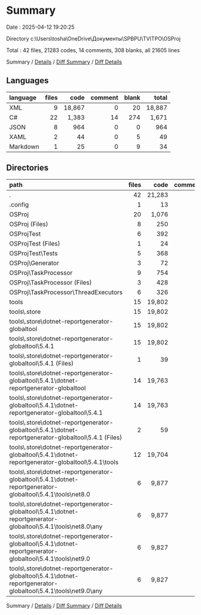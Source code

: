 # Summary

Date : 2025-04-12 19:20:25

Directory c:\\Users\\tosha\\OneDrive\\Документы\\SPBPU\\TVITPO\\OSProj

Total : 42 files,  21283 codes, 14 comments, 308 blanks, all 21605 lines

Summary / [Details](details.md) / [Diff Summary](diff.md) / [Diff Details](diff-details.md)

## Languages
| language | files | code | comment | blank | total |
| :--- | ---: | ---: | ---: | ---: | ---: |
| XML | 9 | 18,867 | 0 | 20 | 18,887 |
| C# | 22 | 1,383 | 14 | 274 | 1,671 |
| JSON | 8 | 964 | 0 | 0 | 964 |
| XAML | 2 | 44 | 0 | 5 | 49 |
| Markdown | 1 | 25 | 0 | 9 | 34 |

## Directories
| path | files | code | comment | blank | total |
| :--- | ---: | ---: | ---: | ---: | ---: |
| . | 42 | 21,283 | 14 | 308 | 21,605 |
| .config | 1 | 13 | 0 | 0 | 13 |
| OSProj | 20 | 1,076 | 14 | 206 | 1,296 |
| OSProj (Files) | 8 | 250 | 10 | 44 | 304 |
| OSProjTest | 6 | 392 | 0 | 84 | 476 |
| OSProjTest (Files) | 1 | 24 | 0 | 7 | 31 |
| OSProjTest\\Tests | 5 | 368 | 0 | 77 | 445 |
| OSProj\\Generator | 3 | 72 | 0 | 10 | 82 |
| OSProj\\TaskProcessor | 9 | 754 | 4 | 152 | 910 |
| OSProj\\TaskProcessor (Files) | 3 | 428 | 4 | 97 | 529 |
| OSProj\\TaskProcessor\\ThreadExecutors | 6 | 326 | 0 | 55 | 381 |
| tools | 15 | 19,802 | 0 | 18 | 19,820 |
| tools\\.store | 15 | 19,802 | 0 | 18 | 19,820 |
| tools\\.store\\dotnet-reportgenerator-globaltool | 15 | 19,802 | 0 | 18 | 19,820 |
| tools\\.store\\dotnet-reportgenerator-globaltool\\5.4.1 | 15 | 19,802 | 0 | 18 | 19,820 |
| tools\\.store\\dotnet-reportgenerator-globaltool\\5.4.1 (Files) | 1 | 39 | 0 | 0 | 39 |
| tools\\.store\\dotnet-reportgenerator-globaltool\\5.4.1\\dotnet-reportgenerator-globaltool | 14 | 19,763 | 0 | 18 | 19,781 |
| tools\\.store\\dotnet-reportgenerator-globaltool\\5.4.1\\dotnet-reportgenerator-globaltool\\5.4.1 | 14 | 19,763 | 0 | 18 | 19,781 |
| tools\\.store\\dotnet-reportgenerator-globaltool\\5.4.1\\dotnet-reportgenerator-globaltool\\5.4.1 (Files) | 2 | 59 | 0 | 14 | 73 |
| tools\\.store\\dotnet-reportgenerator-globaltool\\5.4.1\\dotnet-reportgenerator-globaltool\\5.4.1\\tools | 12 | 19,704 | 0 | 4 | 19,708 |
| tools\\.store\\dotnet-reportgenerator-globaltool\\5.4.1\\dotnet-reportgenerator-globaltool\\5.4.1\\tools\\net8.0 | 6 | 9,877 | 0 | 2 | 9,879 |
| tools\\.store\\dotnet-reportgenerator-globaltool\\5.4.1\\dotnet-reportgenerator-globaltool\\5.4.1\\tools\\net8.0\\any | 6 | 9,877 | 0 | 2 | 9,879 |
| tools\\.store\\dotnet-reportgenerator-globaltool\\5.4.1\\dotnet-reportgenerator-globaltool\\5.4.1\\tools\\net9.0 | 6 | 9,827 | 0 | 2 | 9,829 |
| tools\\.store\\dotnet-reportgenerator-globaltool\\5.4.1\\dotnet-reportgenerator-globaltool\\5.4.1\\tools\\net9.0\\any | 6 | 9,827 | 0 | 2 | 9,829 |

Summary / [Details](details.md) / [Diff Summary](diff.md) / [Diff Details](diff-details.md)
